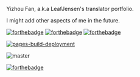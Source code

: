 Yizhou Fan, a.k.a LeafJensen's translator portfolio.

I might add other aspects of me in the future.

[![forthebadge](https://forthebadge.com/images/featured/featured-uses-html.svg)](https://forthebadge.com)
[![forthebadge](https://forthebadge.com/images/featured/featured-gluten-free.svg)](https://forthebadge.com)
[![forthebadge](https://forthebadge.com/images/featured/featured-uses-badges.svg)](https://forthebadge.com)

[![pages-build-deployment](https://github.com/YizhouFan/yizhoufan.github.io/actions/workflows/pages/pages-build-deployment/badge.svg)](https://github.com/YizhouFan/yizhoufan.github.io/actions/workflows/pages/pages-build-deployment)

![master](https://img.shields.io/github/last-commit/badges/shields/master)

[![forthebadge](https://forthebadge.com/images/featured/featured-built-with-love.svg)](https://forthebadge.com)
